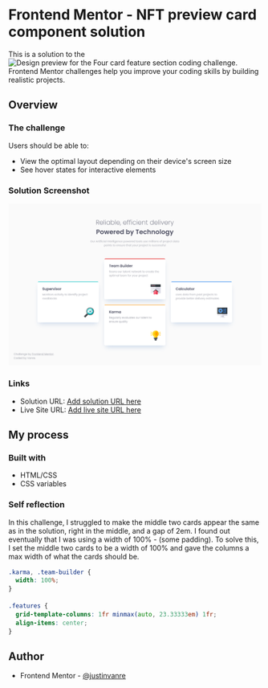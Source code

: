 # Frontend Mentor - NFT preview card component solution

This is a solution to the ![Design preview for the Four card feature section coding challenge](./design/desktop-preview.jpg). Frontend Mentor challenges help you improve your coding skills by building realistic projects. 


## Overview

### The challenge

Users should be able to:

- View the optimal layout depending on their device's screen size
- See hover states for interactive elements

### Solution Screenshot

![](./images/solution-screenshot.png)


### Links

- Solution URL: [Add solution URL here](https://your-solution-url.com)
- Live Site URL: [Add live site URL here](https://your-live-site-url.com)

## My process

### Built with

- HTML/CSS
- CSS variables


### Self reflection 

In this challenge, I struggled to make the middle two cards appear the same as in the solution, right in the middle, and a gap of 2em. I found out eventually that I was using a width of 100% - (some padding). To solve this, I set the middle two cards to be a width of 100% and gave the columns a max width of what the cards should be.  

```css
.karma, .team-builder {
  width: 100%;
}

.features {
  grid-template-columns: 1fr minmax(auto, 23.33333em) 1fr;
  align-items: center;
}

```

## Author

- Frontend Mentor - [@justinvanre](https://www.frontendmentor.io/profile/justinvanre)

